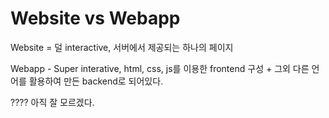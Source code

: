 <!-- @format -->

# Website vs Webapp

Website = 덜 interactive, 서버에서 제공되는 하나의 페이지

Webapp - Super interative, html, css, js를 이용한 frontend 구성 + 그외 다른 언어를 활용하여 만든 backend로 되어있다.

???? 아직 잘 모르겠다.
